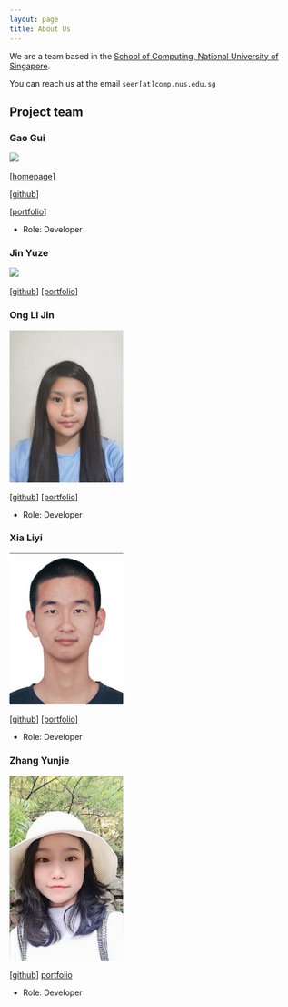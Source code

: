 ```yaml
---
layout: page
title: About Us
---
```


We are a team based in the [School of Computing, National University of Singapore](http://www.comp.nus.edu.sg).

You can reach us at the email `seer[at]comp.nus.edu.sg`

## Project team

### Gao Gui

<img src="images/perpetual09.png" width="200px">

[[homepage](https://github.com/Perpetual09)]

[[github](https://github.com/Perpetual09)]

[[portfolio](https://github.com/Perpetual09/tp)]

* Role: Developer

### Jin Yuze

<img src="images/unicornjin.png" width="200px">

[[github](https://github.com/UnicornJin)]
[[portfolio](https://ay2021s1-cs2103-t14-4.github.io/tp/team/unicornjin.html)]

### Ong Li Jin

<img src="images/onglijin.png" width="200px">

[[github](https://github.com/onglijin)]
[[portfolio](https://ay2021s1-cs2103-t14-4.github.io/tp/team/onglijin.html)]

* Role: Developer

### Xia Liyi

<img src="images/xia-liyi.png" width="200px">

[[github](http://github.com/xia-liyi)]
[[portfolio](https://ay2021s1-cs2103-t14-4.github.io/tp/team/xia-liyi.html)]

* Role: Developer

### Zhang Yunjie

<img src="images/zhang-yunjie.png" width="200px">

[[github](http://github.com/zhang-yunjie)]
[portfolio](https://ay2021s1-cs2103-t14-4.github.io/tp/team/zhang-yunjie.html)

* Role: Developer
